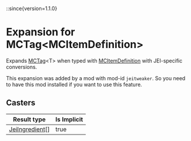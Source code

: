 ::since{version=1.1.0}
# Expansion for MCTag&lt;MCItemDefinition&gt;

Expands [MCTag](/vanilla/api/tags/MCTag)&lt;T&gt; when typed with [MCItemDefinition](/vanilla/api/item/MCItemDefinition) with JEI-specific conversions.

This expansion was added by a mod with mod-id `jeitweaker`. So you need to have this mod installed if you want to use this feature.

## Casters

| Result type | Is Implicit |
|-------------|-------------|
| [JeiIngredient](/mods/JEI/API/Component/JeiIngredient)[] | true |

